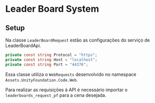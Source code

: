 # Leader Board System

## Setup

Na classe `LeaderBoardRequest` estão as configurações do serviço de LeaderBoardApi.

```csharp
private const string Protocol = "https";
private const string Host = "localhost";
private const string Port = "44376";
```

Essa classe utiliza o `WebRequests` desenvolvido no namespace `Assets.UnityFoundation.Code.Web`.

Para realizar as requisições à API é necessário importar o `leaderboards_request_pf` para a cena desejada.
